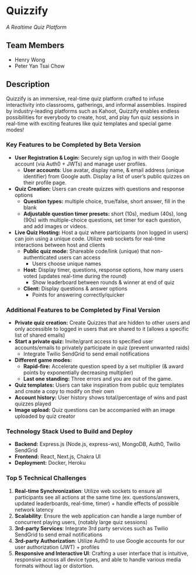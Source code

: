 # Quizzify
*A Realtime Quiz Platform*

## Team Members
- Henry Wong
- Peter Yan Tsai Chow

## Description

Quizzify is an immersive, real-time quiz platform crafted to infuse interactivity into classrooms, gatherings, and informal assemblies. Inspired by industry-leading platforms such as Kahoot, Quizzify enables endless possibilities for everybody to create, host, and play fun quiz sessions in real-time with exciting features like quiz templates and special game modes!

### Key Features to be Completed by Beta Version
- **User Registration & Login:** Securely sign up/log in with their Google account (via Auth0 + JWTs) and manage user profiles.
  - **User accounts**: Use avatar, display name, & email address (unique identifier) from Google auth. Display a list of user’s public quizzes on their profile page.
- **Quiz Creation:** Users can create quizzes with questions and response options
  - **Question types:** multiple choice, true/false, short answer, fill in the blank
  - **Adjustable question timer presets:** short (10s), medium (40s), long (90s)
with multiple-choice questions, set timer for each question, and add images or videos. 
- **Live Quiz Hosting:** Host a quiz where participants (non logged in users) can join using a unique code. Utilize web sockets for real-time interactions between host and clients
  - **Public quiz mode:** Shareable code/link (unique) that non-authenticated users can access
    - Users choose unique names
  - **Host:** Display timer, questions, response options, how many users voted (updates real-time during the round)
    - Show leaderboard between rounds & winner at end of quiz
  - **Client:** Display questions & answer options
    - Points for answering correctly/quicker

### Additional Features to be Completed by Final Version

- **Private quiz creation:** Create Quizzes that are hidden to other users and only accessible to logged in users that are shared to it (allows a specific list of shared emails)
- **Start a private quiz:** Invite/grant access to specified user accounts/emails to privately participate in quiz (prevent unwanted raids)
  - Integrate Twilio SendGrid to send email notifications
- **Different game modes:**
  - **Rapid-fire:** Accelerate question speed by a set multiplier (& award points by exponentially decreasing multiplier)
  - **Last one standing:** Three errors and you are out of the game.
- **Quiz templates:** Users can take inspiration from public quiz templates and create a copy to modify on their own
- **Account history:** User history shows total/percentage of wins and past quizzes played
- **Image upload:** Quiz questions can be accompanied with an image uploaded by quiz creator


### Technology Stack Used to Build and Deploy
- **Backend:** Express.js (Node.js, express-ws), MongoDB, Auth0, Twilio SendGrid
- **Frontend:** React, Next.js, Chakra UI
- **Deployment:** Docker, Heroku

### Top 5 Technical Challenges
1. **Real-time Synchronization**: Utilize web sockets to ensure all participants see all actions at the same time (ex. questions/answers, updated leaderboards, real-time, timer) + handle effects of possible network latency
2. **Scalability**: Ensure the web application can handle a large number of concurrent playing users, (notably large quiz sessions)
3. **3rd-party Services**: Integrate 3rd party services such as Twilio SendGrid to send email notifications 
4. **3rd-party Authorization**: Utilize Auth0 to use Google accounts for our user authorization (JWT) + profiles
5. **Responsive and Interactive UI**: Crafting a user interface that is intuitive, responsive across all device types, and able to handle various media formats without lag or distortion.
